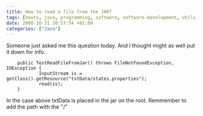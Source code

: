 ```yaml
---
title: How to read a file from the JAR?
tags: [howto, java, programming, software, software-development, utils, tips, jar]
date: 2008-10-31 20:57:54 +01:00
categories: ["Java"]
---
```



Someone just asked me this question today. And I thought might as well put it down for info.

```
 	public TestReadFileFromJar() throws FileNotFoundException, IOException {
        	InputStream is = getClass().getResource("txtData/states.properties");
        	read(is);
	}
```

In the case above txtData is placed in the jar on the root. Remmember to add the path with the "/"
